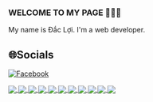 ### WELCOME TO MY PAGE 👋👋👋
My name is Đắc Lợi. I'm a web developer.<br> 

## 🌐Socials
[![Facebook](https://img.shields.io/badge/Facebook-%231877F2.svg?logo=Facebook&logoColor=white)](https://facebook.com/https://www.facebook.com/saka.dacloi) 


<a href="https://github.com/hades-1997/nv4_module_textspeech/">
  <!-- Change the `github-readme-stats.anuraghazra1.vercel.app` to `github-readme-stats.vercel.app`  -->
  <img align="center" src="https://github-readme-stats.anuraghazra1.vercel.app/api/pin/?username=hades-1997&repo=nv4_module_textspeech&theme=radical" />
</a> 
<a href="https://github.com/hades-1997/nv5_module_onlinetest/">
  <!-- Change the `github-readme-stats.anuraghazra1.vercel.app` to `github-readme-stats.vercel.app`  -->
  <img align="center" src="https://github-readme-stats.anuraghazra1.vercel.app/api/pin/?username=hades-1997&repo=nv5_module_onlinetest&theme=merko" />
</a>


<a href="https://github.com/hades-1997/nv5_module_nvtool/">
  <!-- Change the `github-readme-stats.anuraghazra1.vercel.app` to `github-readme-stats.vercel.app`  -->
  <img align="center" src="https://github-readme-stats.anuraghazra1.vercel.app/api/pin/?username=hades-1997&repo=nv5_module_nvtool&theme=dark" />
</a>

<a href="https://github.com/hades-1997/nv4_module_photos/">
  <!-- Change the `github-readme-stats.anuraghazra1.vercel.app` to `github-readme-stats.vercel.app`  -->
  <img align="center" src="https://github-readme-stats.anuraghazra1.vercel.app/api/pin/?username=hades-1997&repo=nv4_module_photos&theme=onedark" />
</a>    
<a href="https://github.com/hades-1997/nv4_module_emailmarketing/">
  <!-- Change the `github-readme-stats.anuraghazra1.vercel.app` to `github-readme-stats.vercel.app`  -->
  <img align="center" src="https://github-readme-stats.anuraghazra1.vercel.app/api/pin/?username=hades-1997&repo=nv4_module_emailmarketing&theme=cobalt" />
</a>
 
 <a href="https://github.com/hades-1997/TrainC1810L/">
  <!-- Change the `github-readme-stats.anuraghazra1.vercel.app` to `github-readme-stats.vercel.app`  -->
  <img align="center" src="https://github-readme-stats.anuraghazra1.vercel.app/api/pin/?username=hades-1997&repo=TrainC1810L&theme=dracula" />
</a>   
<a href="https://github.com/hades-1997/spring-angular-eCommerce_api/">
  <!-- Change the `github-readme-stats.anuraghazra1.vercel.app` to `github-readme-stats.vercel.app`  -->
  <img align="center" src="https://github-readme-stats.anuraghazra1.vercel.app/api/pin/?username=hades-1997&repo=spring-angular-eCommerce_api&theme=gruvbox" />
</a>


<a href="https://github.com/hades-1997/Do_An_Ki_4_Api/">
  <!-- Change the `github-readme-stats.anuraghazra1.vercel.app` to `github-readme-stats.vercel.app`  -->
  <img align="center" src="https://github-readme-stats.anuraghazra1.vercel.app/api/pin/?username=hades-1997&repo=Do_An_Ki_4_Api&theme=merko" />
</a>   


<a href="https://github.com/hades-1997/winform-movie/">
  <!-- Change the `github-readme-stats.anuraghazra1.vercel.app` to `github-readme-stats.vercel.app`  -->
  <img align="center" src="https://github-readme-stats.anuraghazra1.vercel.app/api/pin/?username=hades-1997&repo=winform-movie&theme=radical" />
</a>
<a href="https://github.com/hades-1997/Truong_Dac_Loi_Kiem_tra_Flutter/">
  <!-- Change the `github-readme-stats.anuraghazra1.vercel.app` to `github-readme-stats.vercel.app`  -->
  <img align="center" src="https://github-readme-stats.anuraghazra1.vercel.app/api/pin/?username=hades-1997&repo=Truong_Dac_Loi_Kiem_tra_Flutter&theme=highcontrast" />
</a>
<a href="https://github.com/hades-1997/grid-css/">
  <!-- Change the `github-readme-stats.anuraghazra1.vercel.app` to `github-readme-stats.vercel.app`  -->
  <img align="center" src="https://github-readme-stats.anuraghazra1.vercel.app/api/pin/?username=hades-1997&repo=grid-css&theme=gruvbox" />
</a>   


